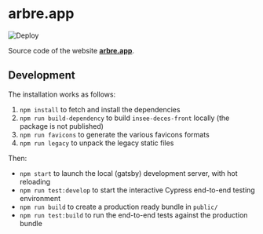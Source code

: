 arbre.app
===
![Deploy](https://github.com/arbre-app/arbre.app/actions/workflows/deploy.yml/badge.svg)

Source code of the website **[arbre.app](https://arbre.app)**.

## Development

The installation works as follows:

1. `npm install` to fetch and install the dependencies
2. `npm run build-dependency` to build `insee-deces-front` locally (the package is not published)
3. `npm run favicons` to generate the various favicons formats
4. `npm run legacy` to unpack the legacy static files

Then:
* `npm start` to launch the local (gatsby) development server, with hot reloading
* `npm run test:develop` to start the interactive Cypress end-to-end testing environment
* `npm run build` to create a production ready bundle in `public/`
* `npm run test:build` to run the end-to-end tests against the production bundle
